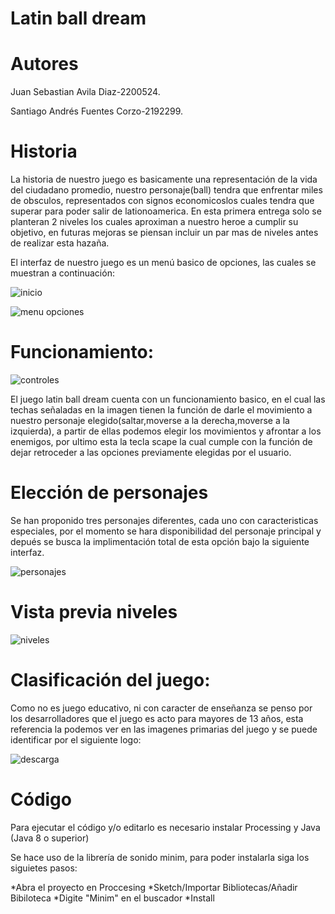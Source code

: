 # Latin ball dream

# Autores

Juan Sebastian Avila Diaz-2200524.

Santiago Andrés Fuentes Corzo-2192299.

# Historia

La historia de nuestro juego es basicamente una representación de la vida del ciudadano promedio, nuestro personaje(ball) tendra que enfrentar miles de obsculos, representados con signos economicoslos cuales tendra que superar para poder salir de lationoamerica. En esta primera entrega solo se planteran 2 niveles los cuales aproximan a nuestro heroe a cumplir su objetivo, en futuras mejoras se piensan incluir un par mas de niveles antes de realizar esta hazaña.

El interfaz de nuestro juego es un menú basico de opciones, las cuales se muestran a continuación:

![inicio](https://user-images.githubusercontent.com/84584807/136475158-31db45a4-601a-4afe-91a7-f7575ef94f35.png)


![menu opciones](https://user-images.githubusercontent.com/84584807/136475189-593a3620-82b7-4e9d-a5d8-060c3de780b6.png)



# Funcionamiento: 

![controles](https://user-images.githubusercontent.com/84584807/136473735-a461cbc2-e89c-48e9-9dd1-5ef1f1fde016.png)

El juego latin ball dream cuenta con un funcionamiento basico, en el cual las techas señaladas en la imagen tienen la función de darle el movimiento a nuestro personaje elegido(saltar,moverse a la derecha,moverse a la izquierda), a partir de ellas podemos elegir los movimientos y afrontar a los enemigos, por ultimo esta la tecla scape la cual cumple con la función de dejar retroceder a las opciones previamente elegidas por el usuario. 

# Elección de personajes

Se han proponido tres personajes diferentes, cada uno con caracteristicas especiales, por el momento se hara disponibilidad del personaje principal y depués se  busca la implimentación total de esta opción bajo la siguiente interfaz.

![personajes](https://user-images.githubusercontent.com/84584807/136475510-1d680b12-e152-4907-a0be-bc05803660be.png)

# Vista previa niveles

![niveles](https://user-images.githubusercontent.com/84584807/136475639-3f9e33ef-df2d-4efa-ade6-30ef3a554064.png)

# Clasificación del juego:

Como no es juego educativo, ni con caracter de enseñanza se penso por los desarrolladores que el juego es acto para mayores de 13 años, esta referencia la podemos ver en las imagenes primarias del juego y se puede identificar por el siguiente logo:

![descarga](https://user-images.githubusercontent.com/84584807/136476045-807b61bb-4bf9-4a95-9b5e-11774f6ab49a.png)


# Código

Para ejecutar el código y/o editarlo es necesario instalar Processing y Java (Java 8 o superior)

Se hace uso de la librería de sonido minim, para poder instalarla siga los siguietes pasos:

*Abra el proyecto en Proccesing
*Sketch/Importar Bibliotecas/Añadir Bibiloteca
*Digite "Minim" en el buscador
*Install
